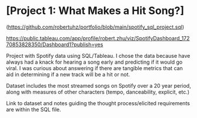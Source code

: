 # [Project 1: What Makes a Hit Song?] 

(https://github.com/robertuhz/portfolio/blob/main/spotify_sql_project.sql)

https://public.tableau.com/app/profile/robert.zhu/viz/SpotifyDashboard_17270853828350/Dashboard1?publish=yes

Project with Spotify data using SQL/Tableau. I chose the data because have always had a knack for hearing a song early and predicting if it would go viral. I was curious about answering if there are tangible metrics that can aid in determining if a new track will be a hit or not.

Dataset includes the most streamed songs on Spotify over a 20 year period, along with measures of other characters (tempo, danceability, explicit, etc.)

Link to dataset and notes guiding the thought process/elicited requirements are within the SQL file.
